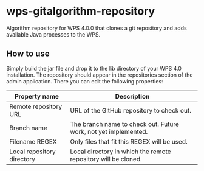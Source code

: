 # wps-gitalgorithm-repository
Algorithm repository for WPS 4.0.0 that clones a git repository and adds available Java processes to the WPS.

## How to use
Simply build the jar file and drop it to the lib directory of your WPS 4.0 installation. 
The repository should appear in the repositories section of the admin application.
There you can edit the following properties:

Property name | Description
------------ | -------------
Remote repository URL | URL of the GitHub repository to check out.
Branch name | The branch name to check out. Future work, not yet implemented.
Filename REGEX  | Only files that fit this REGEX will be used.
Local repository directory | Local directory in which the remote repository will be cloned.
